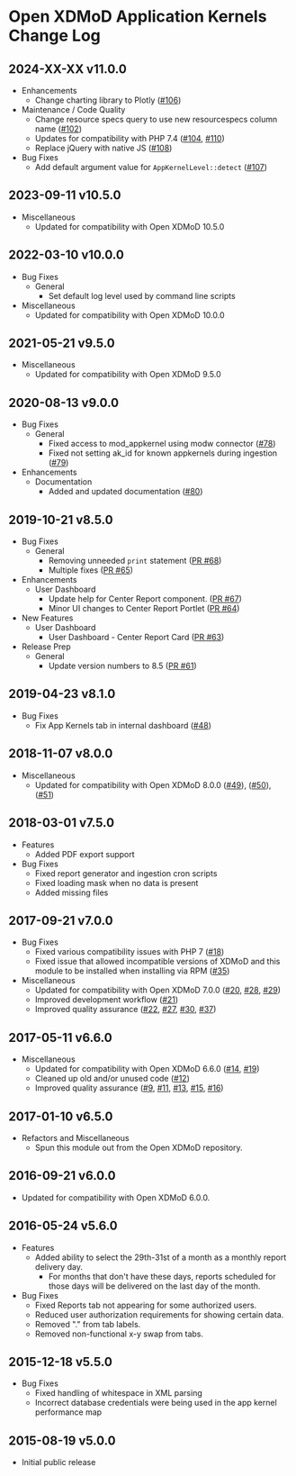 Open XDMoD Application Kernels Change Log
=========================================

## 2024-XX-XX v11.0.0

- Enhancements
    - Change charting library to Plotly ([\#106](https://github.com/ubccr/xdmod-appkernels/pull/106))
- Maintenance / Code Quality
    - Change resource specs query to use new resourcespecs column name ([\#102](https://github.com/ubccr/xdmod-appkernels/pull/102))
    - Updates for compatibility with PHP 7.4 ([\#104](https://github.com/ubccr/xdmod-appkernels/pull/104), [\#110](https://github.com/ubccr/xdmod-appkernels/pull/110))
    - Replace jQuery with native JS ([\#108](https://github.com/ubccr/xdmod-appkernels/pull/108))
- Bug Fixes
    - Add default argument value for `AppKernelLevel::detect` ([\#107](https://github.com/ubccr/xdmod-appkernels/pull/107))

## 2023-09-11 v10.5.0

- Miscellaneous
    - Updated for compatibility with Open XDMoD 10.5.0

## 2022-03-10 v10.0.0

- Bug Fixes
    - General
        - Set default log level used by command line scripts
- Miscellaneous
    - Updated for compatibility with Open XDMoD 10.0.0

## 2021-05-21 v9.5.0

- Miscellaneous
    - Updated for compatibility with Open XDMoD 9.5.0

## 2020-08-13 v9.0.0

- Bug Fixes
    - General
        - Fixed access to mod_appkernel using modw connector ([\#78](https://github.com/ubccr/xdmod-appkernels/pull/78))
        - Fixed not setting ak_id for known appkernels during ingestion ([\#79](https://github.com/ubccr/xdmod-appkernels/pull/79))
- Enhancements
    - Documentation
        - Added and updated documentation ([\#80](https://github.com/ubccr/xdmod-appkernels/pull/80))

## 2019-10-21 v8.5.0

- Bug Fixes
    - General
        - Removing unneeded `print` statement ([PR \#68](https://github.com/ubccr/xdmod/pull/68))
        - Multiple fixes ([PR \#65](https://github.com/ubccr/xdmod/pull/65))
- Enhancements
    - User Dashboard
        - Update help for Center Report component. ([PR \#67](https://github.com/ubccr/xdmod/pull/67))
        - Minor UI changes to Center Report Portlet ([PR \#64](https://github.com/ubccr/xdmod/pull/64))
- New Features
    - User Dashboard
        - User Dashboard - Center Report Card ([PR \#63](https://github.com/ubccr/xdmod/pull/63))
- Release Prep
    - General
        - Update version numbers to 8.5 ([PR \#61](https://github.com/ubccr/xdmod/pull/61))

## 2019-04-23 v8.1.0

- Bug Fixes
    - Fix App Kernels tab in internal dashboard ([\#48](https://github.com/ubccr/xdmod-appkernels/pull/48))

## 2018-11-07 v8.0.0

- Miscellaneous
    - Updated for compatibility with Open XDMoD 8.0.0 ([\#49](https://github.com/ubccr/xdmod-appkernels/pull/49)), ([\#50](https://github.com/ubccr/xdmod-appkernels/pull/50)), ([\#51](https://github.com/ubccr/xdmod-appkernels/pull/51))

## 2018-03-01 v7.5.0

- Features
    - Added PDF export support
- Bug Fixes
    - Fixed report generator and ingestion cron scripts
    - Fixed loading mask when no data is present
    - Added missing files

## 2017-09-21 v7.0.0

- Bug Fixes
    - Fixed various compatibility issues with PHP 7 ([\#18](https://github.com/ubccr/xdmod-appkernels/pull/18))
    - Fixed issue that allowed incompatible versions of XDMoD and this module to be installed when installing via RPM ([\#35](https://github.com/ubccr/xdmod-appkernels/pull/35))
- Miscellaneous
    - Updated for compatibility with Open XDMoD 7.0.0 ([\#20](https://github.com/ubccr/xdmod-appkernels/pull/20), [\#28](https://github.com/ubccr/xdmod-appkernels/pull/28), [\#29](https://github.com/ubccr/xdmod-appkernels/pull/29))
    - Improved development workflow ([\#21](https://github.com/ubccr/xdmod-appkernels/pull/21))
    - Improved quality assurance ([\#22](https://github.com/ubccr/xdmod-appkernels/pull/22), [\#27](https://github.com/ubccr/xdmod-appkernels/pull/27), [\#30](https://github.com/ubccr/xdmod-appkernels/pull/30), [\#37](https://github.com/ubccr/xdmod-appkernels/pull/37))

2017-05-11 v6.6.0
-----------------

- Miscellaneous
    - Updated for compatibility with Open XDMoD 6.6.0
      ([\#14](https://github.com/ubccr/xdmod-appkernels/pull/14),
       [\#19](https://github.com/ubccr/xdmod-appkernels/pull/19))
    - Cleaned up old and/or unused code
      ([\#12](https://github.com/ubccr/xdmod-appkernels/pull/12))
    - Improved quality assurance
      ([\#9](https://github.com/ubccr/xdmod-appkernels/pull/9),
       [\#11](https://github.com/ubccr/xdmod-appkernels/pull/11),
       [\#13](https://github.com/ubccr/xdmod-appkernels/pull/13),
       [\#15](https://github.com/ubccr/xdmod-appkernels/pull/15),
       [\#16](https://github.com/ubccr/xdmod-appkernels/pull/16))

2017-01-10 v6.5.0
-----------------

- Refactors and Miscellaneous
    - Spun this module out from the Open XDMoD repository.

2016-09-21 v6.0.0
-----------------

- Updated for compatibility with Open XDMoD 6.0.0.

2016-05-24 v5.6.0
-----------------

- Features
    - Added ability to select the 29th-31st of a month as a monthly report
      delivery day.
        - For months that don't have these days, reports scheduled for those
          days will be delivered on the last day of the month.
- Bug Fixes
    - Fixed Reports tab not appearing for some authorized users.
    - Reduced user authorization requirements for showing certain data.
    - Removed "." from tab labels.
    - Removed non-functional x-y swap from tabs.

2015-12-18 v5.5.0
-----------------

- Bug Fixes
    - Fixed handling of whitespace in XML parsing
    - Incorrect database credentials were being used in the app kernel
      performance map

2015-08-19 v5.0.0
-----------------

- Initial public release
